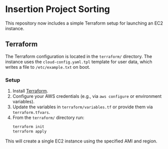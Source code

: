 # Insertion Project Sorting

This repository now includes a simple Terraform setup for launching an EC2 instance.

## Terraform

The Terraform configuration is located in the `terraform/` directory. The instance uses the `cloud-config.yaml.tpl` template for user data, which writes a file to `/etc/example.txt` on boot.

### Setup

1. Install [Terraform](https://terraform.io/).
2. Configure your AWS credentials (e.g., via `aws configure` or environment variables).
3. Update the variables in `terraform/variables.tf` or provide them via `terraform.tfvars`.
4. From the `terraform/` directory run:
   ```bash
   terraform init
   terraform apply
   ```

This will create a single EC2 instance using the specified AMI and region.
